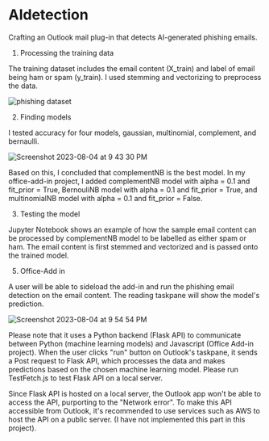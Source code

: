 # AIdetection
Crafting an Outlook mail plug-in that detects AI-generated phishing emails.

1. Processing the training data
   
The training dataset includes the email content (X_train) and label of email being ham or spam (y_train). I used stemming and vectorizing to preprocess the data.

![phishing dataset](https://github.com/Saefurukawa/My-Office-Add-in/assets/123199087/71601091-5313-4562-a3fa-23cfd42957c4)

2. Finding models
   
I tested accuracy for four models, gaussian, multinomial, complement, and bernaulli. 

![Screenshot 2023-08-04 at 9 43 30 PM](https://github.com/Saefurukawa/My-Office-Add-in/assets/123199087/3a11812c-7dab-4fa8-b920-04fc7bf6b258)

Based on this, I concluded that complementNB is the best model. In my office-add-in project, I added complementNB model with alpha = 0.1 and fit_prior = True, BernouliNB model with alpha = 0.1 and fit_prior = True, and multinomialNB model with alpha = 0.1 and fit_prior = False.

3. Testing the model
   
Jupyter Notebook shows an example of how the sample email content can be processed by complementNB model to be labelled as either spam or ham. The email content is first stemmed and vectorized and is passed onto the trained model.

5. Office-Add in
   
A user will be able to sideload the add-in and run the phishing email detection on the email content. The reading taskpane will show the model's prediction. 

![Screenshot 2023-08-04 at 9 54 54 PM](https://github.com/Saefurukawa/My-Office-Add-in/assets/123199087/67614bd9-2574-420f-a748-d66bec6bc51c)


Please note that it uses a Python backend (Flask API) to communicate between Python (machine learning models) and Javascript (Office Add-in project). When the user clicks "run" button on Outlook's taskpane, it sends a Post request to Flask API, which processes the data and makes predictions based on the chosen machine learning model. Please run TestFetch.js to test Flask API on a local server. 

Since Flask API is hosted on a local server, the Outlook app won't be able to access the API, purporting to the "Network error". To make this API accessible from Outlook, it's recommended to use services such as AWS to host the API on a public server. (I have not implemented this part in this project). 
